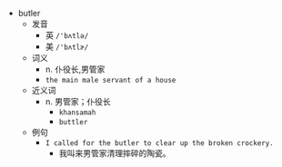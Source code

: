 - butler
  - 发音
    - 英 `/'bʌtlə/`
    - 美 `/'bʌtlɚ/`
  - 词义
    - n. 仆役长,男管家
    - `the main male servant of a house`
  - 近义词
    - n. 男管家；仆役长
      - `khansamah`
      - `buttler`
  - 例句
    - `I called for the butler to clear up the broken crockery.`
      - 我叫来男管家清理摔碎的陶瓷。

